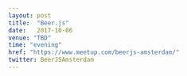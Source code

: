```yaml
---
layout: post
title:  "Beer.js"
date:   2017-10-06
venue: "TBD"
time: "evening"
href: "https://www.meetup.com/beerjs-amsterdam/"
twitter: BeerJSAmsterdam
---
```

<!-- fill in the URL of your event host page if you haven't enough information for a detail page, so the event link won't point on the detail page at all -->



